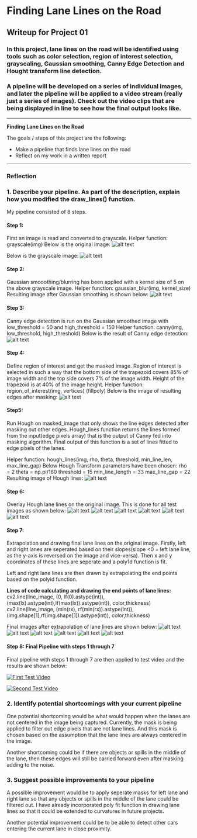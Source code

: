 # **Finding Lane Lines on the Road** 

## Writeup for Project 01

### In this project, lane lines on the road will be identified using tools such as color selection, region of interest selection, grayscaling, Gaussian smoothing, Canny Edge Detection and Hought transform line detection.

### A pipeline will be developed on a series of individual images, and later the pipeline will be applied to a video stream (really just a series of images). Check out the video clips that are being displayed in line to see how the final output looks like. 

---

**Finding Lane Lines on the Road**

The goals / steps of this project are the following:
* Make a pipeline that finds lane lines on the road
* Reflect on my work in a written report

[//]: # (Image References)

[image1]: ./test_images/solidWhiteRight.jpg "Original"
[image2]: ./test_images_output/Gray.png "Grayscale"
[image3]: ./test_images_output/GaussianSmoothing.png "Gaussian"
[image4]: ./test_images_output/Canny.png "Canny"
[image5]: ./test_images_output/Masked.png "Masked"
[image6]: ./test_images_output/Hough.png "Hough"
[image7]: ./test_images_output/solidWhiteCurve.jpg "Curve"
[image8]: ./test_images_output/solidWhiteRight.jpg "Right"
[image9]: ./test_images_output/solidYellowCurve.jpg "Yellow"
[image10]: ./test_images_output/solidYellowCurve2.jpg "Curve"
[image11]: ./test_images_output/solidYellowLeft.jpg "YellowLeft"
[image12]: ./test_images_output/whiteCarLaneSwitch.jpg "LaneSwitch"
[image13]: ./test_images_extrapolated_output/solidWhiteCurve.jpg "ECurve"
[image14]: ./test_images_extrapolated_output/solidWhiteRight.jpg "ERight"
[image15]: ./test_images_extrapolated_output/solidYellowCurve.jpg "EYellow"
[image16]: ./test_images_extrapolated_output/solidYellowCurve2.jpg "ECurve"
[image17]: ./test_images_extrapolated_output/solidYellowLeft.jpg "EYellowLeft"
[image18]: ./test_images_extrapolated_output/whiteCarLaneSwitch.jpg "ELaneSwitch"

---

### Reflection

### 1. Describe your pipeline. As part of the description, explain how you modified the draw_lines() function.

My pipeline consisted of 8 steps.

####  Step 1:
First an image is read and converted to grayscale. 
Helper function: grayscale(img)
Below is the original image:
![alt text][image1]

Below is the grayscale image:
![alt text][image2]

#### Step 2:
Gaussian smooothing/blurring has been applied with a kernel size of 5 on the above grayscale image. 
Helper function: gaussian_blur(img, kernel_size)
Resulting image after Gaussian smoothing is shown below:
![alt text][image3]

#### Step 3:
Canny edge detection is run on the Gaussian smoothed image with low_threshold = 50 and high_threshold = 150
Helper function: canny(img, low_threshold, high_threshold)
Below is the result of Canny edge detection:
![alt text][image4]

#### Step 4: 
Define region of interest and get the masked image. Region of interest is selected in such a way that the bottom side of the trapezoid covers 85% of image width and the top side covers 7% of the image width. Height of the trapezoid is at 40% of the image height.
Helper function: region_of_interest(img, vertices) (fillpoly)
Below is the image of resulting edges after masking:
![alt text][image5]

#### Step5:
Run Hough on masked_image that only shows the line edges detected after masking out other edges. Hough_lines function returns the lines formed from the input(edge pixels array) that is the output of Canny fed into masking algorithm. Final output of this function is a set of lines fitted to edge pixels of the lanes.

Helper function: hough_lines(img, rho, theta, threshold, min_line_len, max_line_gap)
Below Hough Transform parameters have been chosen:
rho = 2
theta = np.pi/180
threshold = 15
min_line_length = 33
max_line_gap = 22
Resulting image of Hough lines:
![alt text][image6]


#### Step 6: 
Overlay Hough lane lines on the original image. This is done for all test images as shown below:
![alt text][image7]
![alt text][image8]
![alt text][image9]
![alt text][image10]
![alt text][image11]
![alt text][image12]

#### Step 7:
Extrapolation and drawing final lane lines on the original image. Firstly, left and right lanes are seperated based on their slopes(slope <0 = left lane line, as the y-axis is reversed on the image and vice-versa). Then x and y coordinates of these lines are seperate and a poly1d function is fit.

Left and right lane lines are then drawn by extrapolating the end points based on the polyid function.

**Lines of code calculating and drawing the end points of lane lines:**
cv2.line(line_image, (0, lf(0).astype(int)), (max(lx).astype(int),lf(max(lx)).astype(int)), color,thickness)
cv2.line(line_image, (min(rx), rf(min(rx)).astype(int)), (img.shape[1],rf(img.shape[1]).astype(int)), color,thickness)

Final images after extrapolation of lane lines are shown below:
![alt text][image13]
![alt text][image14]
![alt text][image15]
![alt text][image16]
![alt text][image17]
![alt text][image18]

#### Step 8: Final Pipeline with steps 1 through 7
Final pipeline with steps 1 through 7 are then applied to test video and the results are shown below:

[![First Test Video](https://img.youtube.com/vi/cKHCOd_8zn0/0.jpg)](https://www.youtube.com/watch?v=cKHCOd_8zn0)

[![Second Test Video](https://img.youtube.com/vi/KllC-hVnadA/0.jpg)](https://www.youtube.com/watch?v=KllC-hVnadA)

### 2. Identify potential shortcomings with your current pipeline


One potential shortcoming would be what would happen when the lanes are not centered in the image being captured. Currently, the mask is being applied to filter out edge pixels that are not lane lines. And this mask is chosen based on the assumption that the lane lines are always centered in the image.

Another shortcoming could be if there are objects or spills in the middle of the lane, then these edges will still be carried forward even after masking adding to the noise.


### 3. Suggest possible improvements to your pipeline

A possible improvement would be to apply seperate masks for left lane and right lane so that any objects or spills in the middle of the lane could be filtered out. I have already incorporated poly fit function in drawing lane lines so that it could be extended to curvatures in future projects.

Another potential improvement could be to be able to detect other cars entering the current lane in close proximity.
